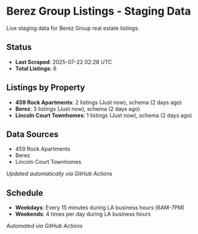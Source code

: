 # Berez Group Listings - Staging Data

Live staging data for Berez Group real estate listings.

## Status

- **Last Scraped**: 2025-07-22 02:28 UTC
- **Total Listings**: 6

## Listings by Property

- **459 Rock Apartments**: 2 listings (Just now), schema (2 days ago)
- **Berez**: 3 listings (Just now), schema (2 days ago)
- **Lincoln Court Townhomes**: 1 listings (Just now), schema (2 days ago)

## Data Sources

- 459 Rock Apartments
- Berez
- Lincoln Court Townhomes

*Updated automatically via GitHub Actions*

## Schedule

- **Weekdays**: Every 15 minutes during LA business hours (6AM-7PM)
- **Weekends**: 4 times per day during LA business hours

*Automated via GitHub Actions*
